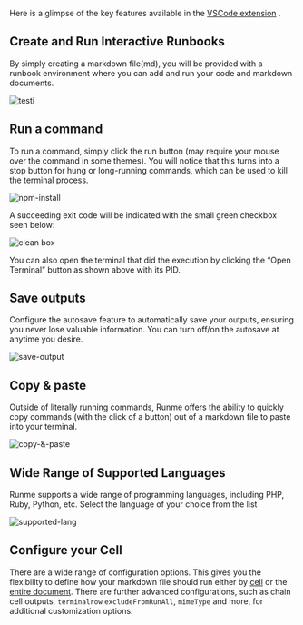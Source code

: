 

Here is a glimpse of the key features available in the [VSCode extension](https://docs.runme.dev/features) .

## Create and Run Interactive Runbooks

By simply creating a markdown file(md), you will be provided with a runbook environment where you can add and run your code and markdown documents.

![testi](https://github.com/runmedev/vscode-runme/assets/36479528/0d004f56-0e0e-4f6b-886e-62a8eec24226)

## Run a command

To run a command, simply click the run button (may require your mouse over the command in some themes). You will notice that this turns into a stop button for hung or long-running commands, which can be used to kill the terminal process.

![npm-install](https://github.com/runmedev/vscode-runme/assets/36479528/b7a950dc-9ec4-4b45-b1c7-06facd860f15)

A succeeding exit code will be indicated with the small green checkbox seen below:

![clean box](https://github.com/runmedev/vscode-runme/assets/36479528/a4c534fd-9879-4ed3-b5b1-a1448baaf1cb)

You can also open the terminal that did the execution by clicking the “Open Terminal” button as shown above with its PID.

## Save outputs

Configure the autosave feature to automatically save your outputs, ensuring you never lose valuable information. You can turn off/on the autosave at anytime you desire.

![save-output](https://github.com/runmedev/vscode-runme/assets/36479528/53a35835-f1cc-4d4e-952b-a42b63d2338d)

## Copy & paste

Outside of literally running commands, Runme offers the ability to quickly copy commands (with the click of a button) out of a markdown file to paste into your terminal.

![copy-&-paste](https://github.com/runmedev/vscode-runme/assets/36479528/9a7ccc15-f720-4a8b-a60a-7173700edfe5)

## Wide Range of Supported Languages

Runme supports a wide range of programming languages, including PHP, Ruby, Python, etc. Select the language of your choice from the list

![supported-lang](https://github.com/runmedev/vscode-runme/assets/36479528/71576db1-6e61-4184-878a-5a9c7ecc8a11)

## Configure your Cell

There are a wide range of configuration options. This gives you the flexibility to define how your markdown file should run either by [cell](https://docs.runme.dev/configuration/cell-level) or the [entire document](https://docs.runme.dev/configuration/document-level). There are further advanced configurations, such as chain cell outputs, `terminalrow` `excludeFromRunAll`, `mimeType` and more, for additional customization options.


